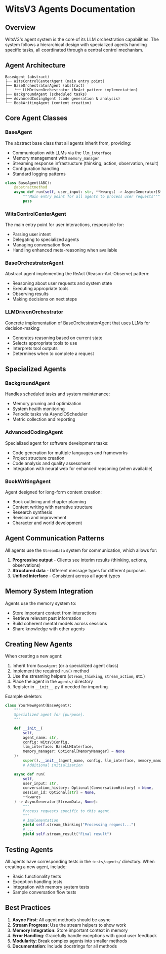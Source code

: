 # WitsV3 Agents Documentation

## Overview

WitsV3's agent system is the core of its LLM orchestration capabilities. The system follows a hierarchical design with specialized agents handling specific tasks, all coordinated through a central control mechanism.

## Agent Architecture

```
BaseAgent (abstract)
├── WitsControlCenterAgent (main entry point)
├── BaseOrchestratorAgent (abstract)
│   └── LLMDrivenOrchestrator (ReAct pattern implementation)
├── BackgroundAgent (scheduled tasks)
├── AdvancedCodingAgent (code generation & analysis)
└── BookWritingAgent (content creation)
```

## Core Agent Classes

### BaseAgent

The abstract base class that all agents inherit from, providing:

- Communication with LLMs via the `llm_interface`
- Memory management with `memory_manager`
- Streaming response infrastructure (thinking, action, observation, result)
- Configuration handling
- Standard logging patterns

```python
class BaseAgent(ABC):
    @abstractmethod
    async def run(self, user_input: str, **kwargs) -> AsyncGenerator[StreamData, None]:
        """Main entry point for all agents to process user requests"""
        pass
```

### WitsControlCenterAgent

The main entry point for user interactions, responsible for:

- Parsing user intent
- Delegating to specialized agents
- Managing conversation flow
- Handling enhanced meta-reasoning when available

### BaseOrchestratorAgent

Abstract agent implementing the ReAct (Reason-Act-Observe) pattern:

- Reasoning about user requests and system state
- Executing appropriate tools
- Observing results
- Making decisions on next steps

### LLMDrivenOrchestrator

Concrete implementation of BaseOrchestratorAgent that uses LLMs for decision-making:

- Generates reasoning based on current state
- Selects appropriate tools to use
- Interprets tool outputs
- Determines when to complete a request

## Specialized Agents

### BackgroundAgent

Handles scheduled tasks and system maintenance:

- Memory pruning and optimization
- System health monitoring
- Periodic tasks via AsyncIOScheduler
- Metric collection and reporting

### AdvancedCodingAgent

Specialized agent for software development tasks:

- Code generation for multiple languages and frameworks
- Project structure creation
- Code analysis and quality assessment
- Integration with neural web for enhanced reasoning (when available)

### BookWritingAgent

Agent designed for long-form content creation:

- Book outlining and chapter planning
- Content writing with narrative structure
- Research synthesis
- Revision and improvement
- Character and world development

## Agent Communication Patterns

All agents use the `StreamData` system for communication, which allows for:

1. **Progressive output** - Clients see interim results (thinking, actions, observations)
2. **Structured data** - Different message types for different purposes
3. **Unified interface** - Consistent across all agent types

## Memory System Integration

Agents use the memory system to:

- Store important context from interactions
- Retrieve relevant past information
- Build coherent mental models across sessions
- Share knowledge with other agents

## Creating New Agents

When creating a new agent:

1. Inherit from `BaseAgent` (or a specialized agent class)
2. Implement the required `run()` method
3. Use the streaming helpers (`stream_thinking`, `stream_action`, etc.)
4. Place the agent in the `agents/` directory
5. Register in `__init__.py` if needed for importing

Example skeleton:

```python
class YourNewAgent(BaseAgent):
    """
    Specialized agent for [purpose].
    """

    def __init__(
        self,
        agent_name: str,
        config: WitsV3Config,
        llm_interface: BaseLLMInterface,
        memory_manager: Optional[MemoryManager] = None
    ):
        super().__init__(agent_name, config, llm_interface, memory_manager)
        # Additional initialization

    async def run(
        self,
        user_input: str,
        conversation_history: Optional[ConversationHistory] = None,
        session_id: Optional[str] = None,
        **kwargs
    ) -> AsyncGenerator[StreamData, None]:
        """
        Process requests specific to this agent.
        """
        # Implementation
        yield self.stream_thinking("Processing request...")
        # ...
        yield self.stream_result("Final result")
```

## Testing Agents

All agents have corresponding tests in the `tests/agents/` directory. When creating a new agent, include:

- Basic functionality tests
- Exception handling tests
- Integration with memory system tests
- Sample conversation flow tests

## Best Practices

1. **Async First**: All agent methods should be async
2. **Stream Progress**: Use the stream helpers to show work
3. **Memory Integration**: Store important context in memory
4. **Error Handling**: Gracefully handle exceptions with good user feedback
5. **Modularity**: Break complex agents into smaller methods
6. **Documentation**: Include docstrings for all methods
